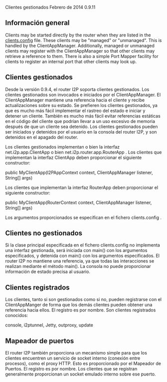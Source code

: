  Clientes
gestionados Febrero de 2014 0.9.11 

## Información general

Clients may be started directly by the router when they are listed in
the [clients.config]() file. These clients
may be \"managed\" or \"unmanaged\". This is handled by the
ClientAppManager. Additionally, managed or unmanaged clients may
register with the ClientAppManager so that other clients may retrieve a
reference to them. There is also a simple Port Mapper facility for
clients to register an internal port that other clients may look up.

## Clientes gestionados

Desde la versión 0.9.4, el router I2P soporta clientes gestionados. Los
clientes gestionados son invocados e iniciados por el ClientAppManager.
El ClientAppManager mantiene una referencia hacia el cliente y recibe
actualizaciones sobre su estado. Se prefieren los clientes gestionados,
ya que es mucho más fácil implementar el rastreo del estado e iniciar y
detener un cliente. También es mucho más fácil evitar referencias
estáticas en el código del cliente que podrían llevar a un uso excesivo
de memoria después de que un cliente sea detenido. Los clientes
gestionados pueden ser iniciados y detenidos por el usuario en la
consola del router I2P, y son detenidos en el apagado del router.

Los clientes gestionados implementan o bien la interfaz
net.i2p.app.ClientApp o bien net.i2p.router.app.RouterApp . Los clientes
que implementan la interfaz ClientApp deben proporcionar el siguiente
constructor:

 public MyClientApp(I2PAppContext context, ClientAppManager listener, String[] args)

Los clientes que implementan la interfaz RouterApp deben proporcionar el
siguiente constructor:

 public MyClientApp(RouterContext context, ClientAppManager listener, String[] args)

Los argumentos proporcionados se especifican en el fichero
clients.config .

## Clientes no gestionados

Si la clase principal especificada en el fichero clients.config no
implementa una interfaz gestionada, será iniciada con main() con los
argumentos especificados, y detenida con main() con los argumentos
especificados. El router I2P no mantiene una referencia, ya que todas
las interacciones se realizan mediante el método main(). La consola no
puede proporcionar información de estado precisa al usuario.

## Clientes registrados

Los clientes, tanto si son gestionados como si no, pueden registrarse
con el ClientAppManger de forma que los demás clientes pueden obtener
una referencia hacia ellos. El registro es por nombre. Son clientes
registrados conocidos:

 console, i2ptunnel, Jetty, outproxy, update

## Mapeador de puertos

El router I2P también proporciona un mecanismo simple para que los
clientes encuentren un servicio de socket interno (conexión entre
procesos), como el proxy HTTP. Esto es proporcionado por el Mapeador de
Puertos. El registro es por nombre. Los clientes que se registran
generalmente proporcionan un socket emulado interno sobre ese puerto.


